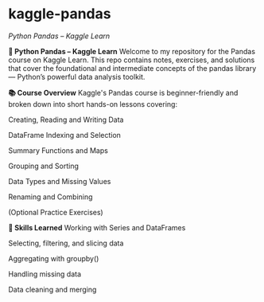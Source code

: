 # kaggle-pandas
*Python Pandas – Kaggle Learn*

**🐼 Python Pandas – Kaggle Learn**
Welcome to my repository for the Pandas course on Kaggle Learn. This repo contains notes, exercises, and solutions that cover the foundational and intermediate concepts of the pandas library — Python’s powerful data analysis toolkit.

**📚 Course Overview**
Kaggle's Pandas course is beginner-friendly and broken down into short hands-on lessons covering:

Creating, Reading and Writing Data

DataFrame Indexing and Selection

Summary Functions and Maps

Grouping and Sorting

Data Types and Missing Values

Renaming and Combining

(Optional Practice Exercises)

**🧠 Skills Learned**
Working with Series and DataFrames

Selecting, filtering, and slicing data

Aggregating with groupby()

Handling missing data

Data cleaning and merging

